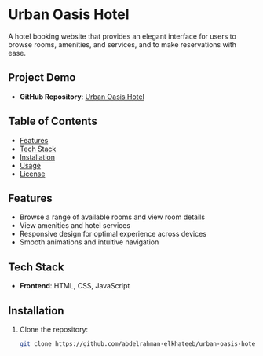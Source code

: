 # Urban Oasis Hotel

A hotel booking website that provides an elegant interface for users to browse rooms, amenities, and services, and to make reservations with ease.

## Project Demo

- **GitHub Repository**: [Urban Oasis Hotel](https://github.com/abdelrahman-elkhateeb/urban-oasis-hotel)

## Table of Contents

- [Features](#features)
- [Tech Stack](#tech-stack)
- [Installation](#installation)
- [Usage](#usage)
- [License](#license)

## Features

- Browse a range of available rooms and view room details
- View amenities and hotel services
- Responsive design for optimal experience across devices
- Smooth animations and intuitive navigation

## Tech Stack

- **Frontend**: HTML, CSS, JavaScript

## Installation

1. Clone the repository:

   ```bash
   git clone https://github.com/abdelrahman-elkhateeb/urban-oasis-hotel.git
